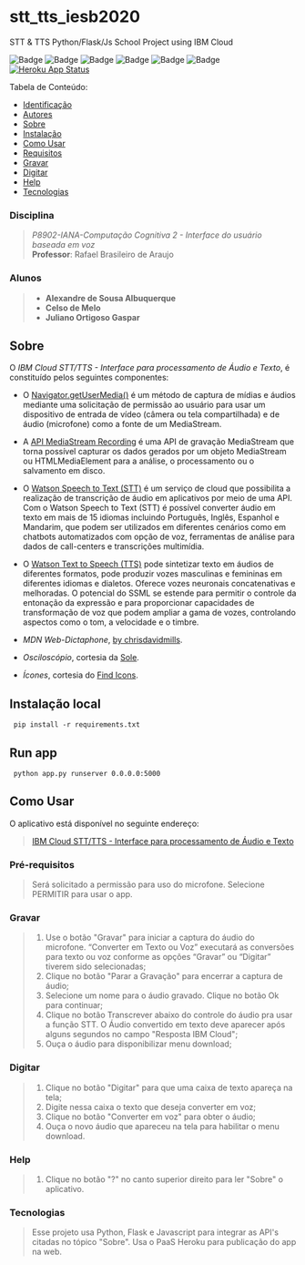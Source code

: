 # stt_tts_iesb2020  
STT &amp; TTS Python/Flask/Js School Project using IBM Cloud  
  
![Badge](https://img.shields.io/badge/license-MIT-green) 
![Badge](https://img.shields.io/badge/python-v3.8-blue) 
![Badge](https://img.shields.io/badge/flask-v1.1.2-blue) 
![Badge](https://img.shields.io/badge/ibm_watson-v5.2.2-blue) 
![Badge](https://img.shields.io/badge/ibm_cloud_sdk_core-v3.10.1-blue) 
![Badge](https://img.shields.io/badge/browser-Chrome-red)  [![Heroku App Status](http://heroku-shields.herokuapp.com/stt-tts-iesb2020-acl)](https://stt-tts-iesb2020-acl.herokuapp.com)  
  
  
  
  
<!--ts-->  Tabela de Conteúdo:
 * [Identificação](#stt_tts_iesb2020)  
 * [Autores](#disciplina)    
 * [Sobre](#sobre)    
 * [Instalação](#instalação-local)  
 * [Como Usar](#como-usar)  
 * [Requisitos](#pré-requisitos)  
 * [Gravar](#gravar)  
 * [Digitar](#digitar)
 * [Help](#help)  
 * [Tecnologias](#tecnologias)
<!--te-->  
  
  
###  Disciplina 

> *P8902-IANA-Computação Cognitiva 2 - Interface do usuário baseada em voz*  
>**Professor**: Rafael Brasileiro de Araujo  
###  Alunos  
>- **Alexandre de Sousa Albuquerque**
>- **Celso de Melo**
>- **Juliano Ortigoso Gaspar**

## Sobre  
  
  O *IBM Cloud STT/TTS - Interface para processamento de Áudio e Texto*, é constituído pelos seguintes componentes:  
  
* O [Navigator.getUserMedia()](https://developer.mozilla.org/en-US/docs/Web/API/Navigator.getUserMedia) é um método de captura de mídias e áudios mediante uma solicitação de permissão ao usuário para usar um dispositivo de entrada de vídeo (câmera ou tela compartilhada) e de áudio (microfone) como a fonte de um MediaStream.  
  
* A [API MediaStream Recording](https://developer.mozilla.org/en-US/docs/Web/API/MediaRecorder_API) é uma API de gravação MediaStream que torna possível capturar os dados gerados por um objeto MediaStream ou HTMLMediaElement para a análise, o processamento ou o salvamento em disco.  
  
* O [Watson Speech to Text (STT)](https://www.ibm.com/br-pt/cloud/watson-speech-to-text) é um serviço de cloud que possibilita a realização de transcrição de áudio em aplicativos por meio de uma API. Com o Watson Speech to Text (STT) é possível converter áudio em texto em mais de 15 idiomas incluindo Português, Inglês, Espanhol e Mandarim, que podem ser utilizados em diferentes cenários como em chatbots automatizados com opção de voz, ferramentas de análise para dados de call-centers e transcrições multimídia.  
  
* O [Watson Text to Speech (TTS)](https://www.ibm.com/br-pt/cloud/watson-text-to-speech) pode sintetizar texto em áudios de diferentes formatos, pode produzir vozes masculinas e femininas em diferentes idiomas e dialetos. Oferece vozes neuronais concatenativas e melhoradas. O potencial do SSML se estende para permitir o controle da entonação da expressão e para proporcionar capacidades de transformação de voz que podem ampliar a gama de vozes, controlando aspectos como o tom, a velocidade e o timbre.  
* *MDN Web-Dictaphone*,  [by chrisdavidmills](https://github.com/mdn/web-dictaphone).
  
* *Osciloscópio*, cortesia da [Sole](http://soledadpenades.com/).  
  
* *Ícones*, cortesia do [Find Icons](http://findicons.com/search/microphone).  
  
## Instalação local  
  

     pip install -r requirements.txt  

## Run app  
  

     python app.py runserver 0.0.0.0:5000  

## Como Usar  
O aplicativo está disponível no seguinte endereço:  
  

> [IBM Cloud STT/TTS - Interface para processamento de Áudio e Texto](https://stt-tts-iesb2020-acl.herokuapp.com/)

  
### Pré-requisitos  

> Será solicitado a permissão para uso do microfone. Selecione PERMITIR para usar o app.

  
### Gravar  

>  1. Use o botão "Gravar" para iniciar a captura do áudio do microfone. “Converter em Texto ou Voz” executará as conversões para texto ou voz
> conforme as opções “Gravar” ou “Digitar” tiverem sido selecionadas;
>  2. Clique no botão "Parar a Gravação" para encerrar a captura de áudio;   
>  3. Selecione um nome para o áudio gravado. Clique no botão Ok para continuar;
>  4. Clique no botão Transcrever abaixo do controle do áudio pra usar a função STT. O Áudio convertido em texto deve aparecer após alguns
> segundos no campo "Resposta IBM Cloud";
>  5.  Ouça o áudio para disponibilizar menu download;

  
### Digitar  

>  1. Clique no botão "Digitar" para que uma caixa de texto apareça na tela;
>  2. Digite nessa caixa o texto que deseja converter em voz; 
>  3. Clique no botão "Converter em voz" para obter o áudio;
>  4. Ouça o novo áudio que apareceu na tela para habilitar o menu download.

### Help

>  1. Clique no botão "?" no canto superior direito para ler "Sobre" o aplicativo.

### Tecnologias

>  Esse projeto usa Python, Flask e Javascript para integrar as API's citadas no tópico "Sobre". 
>  Usa o PaaS Heroku para publicação do app na web.
